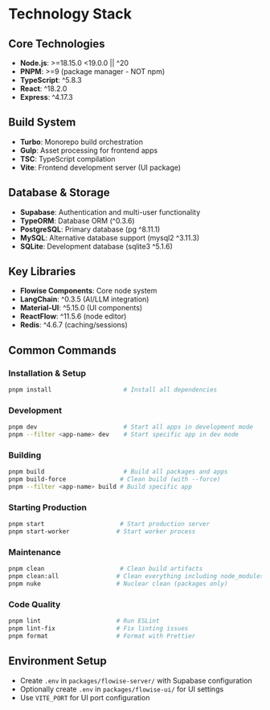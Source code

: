 # Technology Stack

## Core Technologies
- **Node.js**: >=18.15.0 <19.0.0 || ^20
- **PNPM**: >=9 (package manager - NOT npm)
- **TypeScript**: ^5.8.3
- **React**: ^18.2.0
- **Express**: ^4.17.3

## Build System
- **Turbo**: Monorepo build orchestration
- **Gulp**: Asset processing for frontend apps
- **TSC**: TypeScript compilation
- **Vite**: Frontend development server (UI package)

## Database & Storage
- **Supabase**: Authentication and multi-user functionality
- **TypeORM**: Database ORM (^0.3.6)
- **PostgreSQL**: Primary database (pg ^8.11.1)
- **MySQL**: Alternative database support (mysql2 ^3.11.3)
- **SQLite**: Development database (sqlite3 ^5.1.6)

## Key Libraries
- **Flowise Components**: Core node system
- **LangChain**: ^0.3.5 (AI/LLM integration)
- **Material-UI**: ^5.15.0 (UI components)
- **ReactFlow**: ^11.5.6 (node editor)
- **Redis**: ^4.6.7 (caching/sessions)

## Common Commands

### Installation & Setup
```bash
pnpm install                    # Install all dependencies
```

### Development
```bash
pnpm dev                        # Start all apps in development mode
pnpm --filter <app-name> dev    # Start specific app in dev mode
```

### Building
```bash
pnpm build                      # Build all packages and apps
pnpm build-force               # Clean build (with --force)
pnpm --filter <app-name> build # Build specific app
```

### Starting Production
```bash
pnpm start                     # Start production server
pnpm start-worker             # Start worker process
```

### Maintenance
```bash
pnpm clean                     # Clean build artifacts
pnpm clean:all                # Clean everything including node_modules
pnpm nuke                     # Nuclear clean (packages only)
```

### Code Quality
```bash
pnpm lint                     # Run ESLint
pnpm lint-fix                 # Fix linting issues
pnpm format                   # Format with Prettier
```

## Environment Setup
- Create `.env` in `packages/flowise-server/` with Supabase configuration
- Optionally create `.env` in `packages/flowise-ui/` for UI settings
- Use `VITE_PORT` for UI port configuration